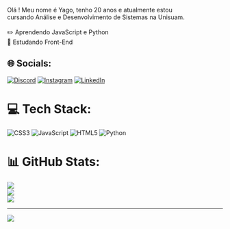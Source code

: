 Olá ! Meu nome é Yago, tenho 20 anos e atualmente estou<br>cursando Análise e Desenvolvimento de Sistemas na Unisuam.<br><br>✏️ Aprendendo JavaScript e Python<br>💭 Estudando Front-End


## 🌐 Socials:
[![Discord](https://img.shields.io/badge/Discord-%237289DA.svg?logo=discord&logoColor=white)](https://discord.gg/Emo-Sem-Trevas) [![Instagram](https://img.shields.io/badge/Instagram-%23E4405F.svg?logo=Instagram&logoColor=white)](https://instagram.com/yagoloarx) [![LinkedIn](https://img.shields.io/badge/LinkedIn-%230077B5.svg?logo=linkedin&logoColor=white)](https://www.linkedin.com/in/yago-loarx/) 

# 💻 Tech Stack:
![CSS3](https://img.shields.io/badge/css3-%231572B6.svg?style=for-the-badge&logo=css3&logoColor=white) ![JavaScript](https://img.shields.io/badge/javascript-%23323330.svg?style=for-the-badge&logo=javascript&logoColor=%23F7DF1E) ![HTML5](https://img.shields.io/badge/html5-%23E34F26.svg?style=for-the-badge&logo=html5&logoColor=white) ![Python](https://img.shields.io/badge/python-3670A0?style=for-the-badge&logo=python&logoColor=ffdd54)
# 📊 GitHub Stats:
![](https://github-readme-stats.vercel.app/api?username=yagoloarx&theme=radical&hide_border=false&include_all_commits=false&count_private=false)<br/>
![](https://github-readme-streak-stats.herokuapp.com/?user=yagoloarx&theme=radical&hide_border=false)<br/>
![](https://github-readme-stats.vercel.app/api/top-langs/?username=yagoloarx&theme=radical&hide_border=false&include_all_commits=false&count_private=false&layout=compact)

---
[![](https://visitcount.itsvg.in/api?id=yagoloarx&icon=0&color=0)](https://visitcount.itsvg.in)

<!-- Proudly created with GPRM ( https://gprm.itsvg.in ) -->
